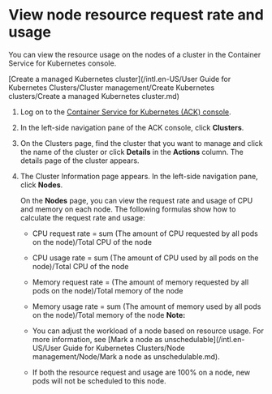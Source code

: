 # View node resource request rate and usage

You can view the resource usage on the nodes of a cluster in the Container Service for Kubernetes console.

[Create a managed Kubernetes cluster](/intl.en-US/User Guide for Kubernetes Clusters/Cluster management/Create Kubernetes clusters/Create a managed Kubernetes cluster.md)

1.  Log on to the [Container Service for Kubernetes \(ACK\) console](https://cs.console.aliyun.com).

2.  In the left-side navigation pane of the ACK console, click **Clusters**.

3.  On the Clusters page, find the cluster that you want to manage and click the name of the cluster or click **Details** in the **Actions** column. The details page of the cluster appears.

4.  The Cluster Information page appears. In the left-side navigation pane, click **Nodes**.

    On the **Nodes** page, you can view the request rate and usage of CPU and memory on each node. The following formulas show how to calculate the request rate and usage:

    -   CPU request rate = sum \(The amount of CPU requested by all pods on the node\)/Total CPU of the node
    -   CPU usage rate = sum \(The amount of CPU used by all pods on the node\)/Total CPU of the node
    -   Memory request rate = \(The amount of memory requested by all pods on the node\)/Total memory of the node
    -   Memory usage rate = sum \(The amount of memory used by all pods on the node\)/Total memory of the node
    **Note:**

    -   You can adjust the workload of a node based on resource usage. For more information, see [Mark a node as unschedulable](/intl.en-US/User Guide for Kubernetes Clusters/Node management/Node/Mark a node as unschedulable.md).
    -   If both the resource request and usage are 100% on a node, new pods will not be scheduled to this node.

